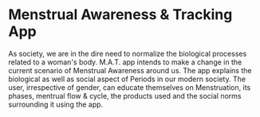 # Menstrual Awareness & Tracking App
As society, we are in the dire need to normalize the biological processes related to a woman's body. M.A.T. app intends to make a change in the current scenario of Menstrual Awareness around us.
The app explains the biological as well as social aspect of Periods in our modern society.
The user, irrespective of gender, can educate themselves on Menstruation, its phases, mentrual flow & cycle, the products used and the social norms surrounding it using the app.
